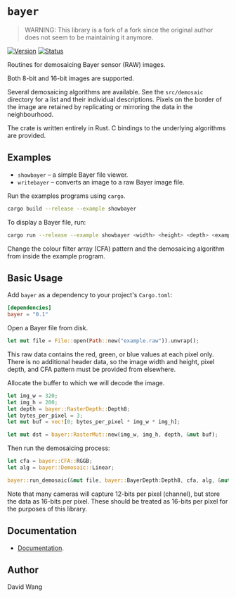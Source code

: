 # `bayer`

> WARNING: This library is a fork of a fork since the original author
> does not seem to be maintaining it anymore.

[![Version][version-img]][version-url] [![Status][travis-ci-img]][travis-ci-url]

Routines for demosaicing Bayer sensor (RAW) images.

Both 8-bit and 16-bit images are supported.

Several demosaicing algorithms are available.  See the `src/demosaic`
directory for a list and their individual descriptions.  Pixels on the
border of the image are retained by replicating or mirroring the data
in the neighbourhood.

The crate is written entirely in Rust.  C bindings to the underlying
algorithms are provided.

## Examples

* `showbayer` – a simple Bayer file viewer.
* `writebayer` – converts an image to a raw Bayer image file.

Run the examples programs using `cargo`.

```sh
cargo build --release --example showbayer
```

To display a Bayer file, run:

```sh
cargo run --release --example showbayer <width> <height> <depth> <example.raw>
```

Change the colour filter array (CFA) pattern and the demosaicing
algorithm from inside the example program.

## Basic Usage

Add `bayer` as a dependency to your project's `Cargo.toml`:

```toml
[dependencies]
bayer = "0.1"
```

Open a Bayer file from disk.

```rust
let mut file = File::open(Path::new("example.raw")).unwrap();
```

This raw data contains the red, green, or blue values at each pixel
only.  There is no additional header data, so the image width and
height, pixel depth, and CFA pattern must be provided from elsewhere.

Allocate the buffer to which we will decode the image.

```rust
let img_w = 320;
let img_h = 200;
let depth = bayer::RasterDepth::Depth8;
let bytes_per_pixel = 3;
let mut buf = vec![0; bytes_per_pixel * img_w * img_h];

let mut dst = bayer::RasterMut::new(img_w, img_h, depth, &mut buf);
```

Then run the demosaicing process:

```rust
let cfa = bayer::CFA::RGGB;
let alg = bayer::Demosaic::Linear;

bayer::run_demosaic(&mut file, bayer::BayerDepth:Depth8, cfa, alg, &mut dst);
```

Note that many cameras will capture 12-bits per pixel (channel), but
store the data as 16-bits per pixel.  These should be treated as
16-bits per pixel for the purposes of this library.

## Documentation

* [Documentation][documentation].

## Author

David Wang

[documentation]: https://docs.rs/bayer/
[travis-ci-img]: https://travis-ci.org/wangds/libbayer.svg?branch=master
[travis-ci-url]: https://travis-ci.org/wangds/libbayer
[version-img]: https://img.shields.io/crates/v/bayer.svg
[version-url]: https://crates.io/crates/bayer
